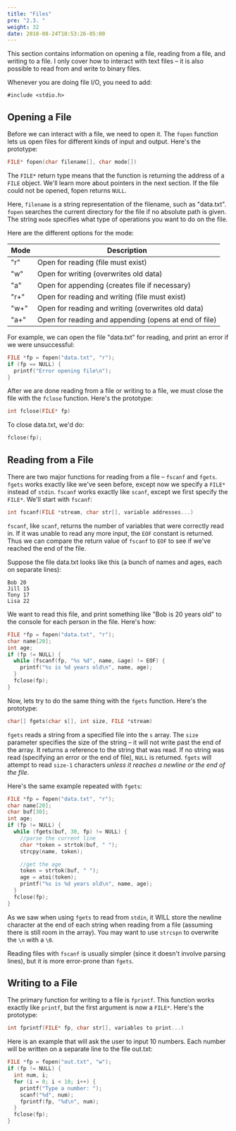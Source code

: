 ```yaml
---
title: "Files"
pre: "2.3. "
weight: 32
date: 2018-08-24T10:53:26-05:00
---
```


This section contains information on opening a file, reading from a file, and writing to a file. I only cover how to interact with text files – it is also possible to read from and write to binary files.

Whenever you are doing file I/O, you need to add:

```text
#include <stdio.h>
```

## Opening a File
Before we can interact with a file, we need to open it. The `fopen` function lets us open files for different kinds of input and output. Here's the prototype:

```c
FILE* fopen(char filename[], char mode[])
```

The `FILE*` return type means that the function is returning the address of a `FILE` object. We'll learn more about pointers in the next section. If the file could not be opened, fopen returns `NULL`.

Here, `filename` is a string representation of the filename, such as "data.txt". `fopen` searches the current directory for the file if no absolute path is given. The string `mode` specifies what type of operations you want to do on the file. 

Here are the different options for the mode:

| Mode | Description |
| -----|-------------|
| "r" | Open for reading (file must exist) |
| "w" | Open for writing (overwrites old data) |
| "a" | Open for appending (creates file if necessary) |
| "r+" | Open for reading and writing (file must exist) |
| "w+" | Open for reading and writing (overwrites old data) |
| "a+" | Open for reading and appending (opens at end of file) |

For example, we can open the file "data.txt" for reading, and print an error if we were unsuccessful:

```c
FILE *fp = fopen("data.txt", "r");
if (fp == NULL) {
  printf("Error opening file\n");
}
```

After we are done reading from a file or writing to a file, we must close the file with the `fclose` function. Here's the prototype:

```c
int fclose(FILE* fp)
```

To close data.txt, we'd do:

```c
fclose(fp);
```

## Reading from a File
There are two major functions for reading from a file – `fscanf` and `fgets`. `fgets` works exactly like we've seen before, except now we specify a `FILE*` instead of `stdin`. `fscanf` works exactly like `scanf`, except we first specify the `FILE*`. We'll start with `fscanf`:

```c
int fscanf(FILE *stream, char str[], variable addresses...)
```

`fscanf`, like `scanf`, returns the number of variables that were correctly read in. If it was unable to read any more input, the `EOF` constant is returned. Thus we can compare the return value of `fscanf` to `EOF` to see if we've reached the end of the file.

Suppose the file data.txt looks like this (a bunch of names and ages, each on separate lines):

```text
Bob 20
Jill 15
Tony 17
Lisa 22
```

We want to read this file, and print something like "Bob is 20 years old" to the console for each person in the file. Here's how:

```c
FILE *fp = fopen("data.txt", "r");
char name[20];
int age;
if (fp != NULL) {
  while (fscanf(fp, "%s %d", name, &age) != EOF) {
    printf("%s is %d years old\n", name, age);
  }
  fclose(fp);
}
```

Now, lets try to do the same thing with the `fgets` function. Here's the prototype:

```c
char[] fgets(char s[], int size, FILE *stream)
```

`fgets` reads a string from a specified file into the `s` array. The `size` parameter specifies the size of the string – it will not write past the end of the array. It returns a reference to the string that was read. If no string was read (specifying an error or the end of file), `NULL` is returned.
`fgets` will attempt to read `size-1` characters _unless it reaches a newline or the end of the file_.

Here's the same example repeated with `fgets`:

```c
FILE *fp = fopen("data.txt", "r");
char name[20];
char buf[30];
int age;
if (fp != NULL) {
  while (fgets(buf, 30, fp) != NULL) {
    //parse the current line
    char *token = strtok(buf, " ");
    strcpy(name, token);

    //get the age
    token = strtok(buf, " ");
    age = atoi(token);
    printf("%s is %d years old\n", name, age);
  }
  fclose(fp);
}
```

As we saw when using `fgets` to read from `stdin`, it WILL store the newline character at the end of each string when reading from a file (assuming there is still room in the array). You may want to use `strcspn` to overwrite the `\n` with a `\0`.

Reading files with `fscanf` is usually simpler (since it doesn't involve parsing lines), but it is more error-prone than `fgets`.

## Writing to a File
The primary function for writing to a file is `fprintf`. This function works exactly like `printf`, but the first argument is now a `FILE*`. Here's the prototype:

```c
int fprintf(FILE* fp, char str[], variables to print...)
```

Here is an example that will ask the user to input 10 numbers. Each number will be written on a separate line to the file out.txt:

```c
FILE *fp = fopen("out.txt", "w");
if (fp != NULL) {
  int num, i;
  for (i = 0; i < 10; i++) {
    printf("Type a number: ");
    scanf("%d", num);
    fprintf(fp, "%d\n", num);
  }
  fclose(fp);
}
```